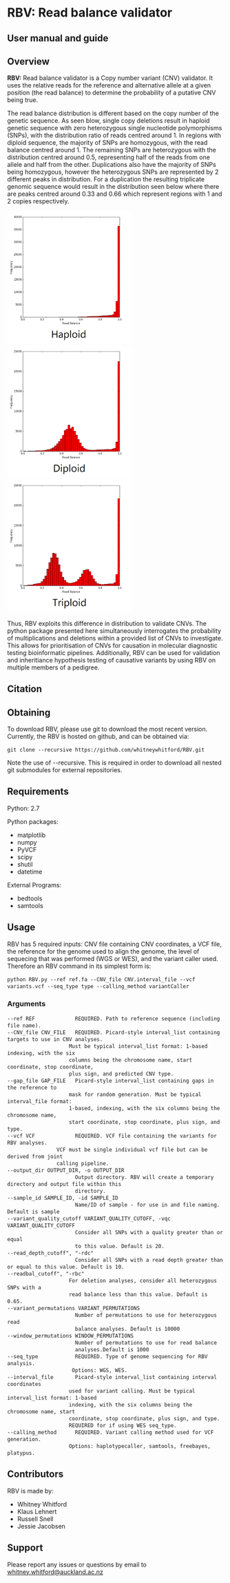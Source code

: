 # RBV: Read balance validator
## User manual and guide


## Overview
**RBV:** Read balance validator is a Copy number variant (CNV) validator. It uses the relative reads for the reference and alternative allele at a given position (the read balance) to determine the probability of a putative CNV being true.

The read balance distribution is different based on the copy number of the genetic sequence. As seen blow, single copy deletions result in haploid genetic sequence with zero heterozygous single nucleotide polymorphisms (SNPs), with the distribution ratio of reads centred around 1. In regions with diploid sequence, the majority of SNPs are homozygous, with the read balance centred around 1. The remaining SNPs are heterozygous with the distribution centred around 0.5, representing half of the reads from one allele and half from the other. Duplications also have the majority of SNPs being homozygous, however the heterozygous SNPs are represented by 2 different peaks in distribution. For a duplication the resulting triplicate genomic sequence would result in the distribution seen below where there are peaks centred around 0.33 and 0.66 which represent regions with 1 and 2 copies respectively.

<img src="./images/haploid_readbal.png" width="290"><img src="./images/diploid_readbal.png" width="290"><img src="./images/triploid_readbal.png" width="290">

Thus, RBV exploits this difference in distribution to validate CNVs. The python package presented here simultaneously interrogates the probability of multiplications and deletions within a provided list of CNVs to investigate. This allows for prioritisation of CNVs for causation in molecular diagnostic testing bioinformatic pipelines. Additionally, RBV can be used for validation and inheritiance hypothesis testing of causative variants by using RBV on multiple members of a pedigree.

## Citation



## Obtaining
To download RBV, please use git to download the most recent version.  Currently, the RBV is hosted on github, and can be obtained via:

    git clone --recursive https://github.com/whitneywhitford/RBV.git

Note the use of --recursive.  This is required in order to download all nested git submodules for external repositories.

## Requirements
Python: 2.7

Python packages:
- matplotlib
- numpy
- PyVCF
- scipy
- shutil
- datetime

External Programs:
- bedtools
- samtools

## Usage
RBV has 5 required inputs: CNV file containing CNV coordinates, a VCF file, the reference for the genome used to align the genome, the level of sequecing that was performed (WGS or WES), and the variant caller used. Therefore an RBV command in its simplest form is:

  	python RBV.py --ref ref.fa --CNV_file CNV.interval_file --vcf variants.vcf --seq_type type --calling_method variantCaller
  
### Arguments
  ~~~~ -h, --help       show this help message and exit
  --ref REF             REQUIRED. Path to reference sequence (including file name).
  --CNV_file CNV_FILE   REQUIRED. Picard-style interval_list containing targets to use in CNV analyses.
		       	      Must be typical interval_list format: 1-based indexing, with the six
		              columns being the chromosome name, start coordinate, stop coordinate,
		       	      plus sign, and predicted CNV type.
  --gap_file GAP_FILE   Picard-style interval_list containing gaps in the reference to
		              mask for random generation. Must be typical interval_file format:
		              1-based, indexing, with the six columns being the chromosome name,
		              start coordinate, stop coordinate, plus sign, and type.
  --vcf VCF             REQUIRED. VCF file containing the variants for RBV analyses.
			      VCF must be single individual vcf file but can be derived from joint
			      calling pipeline.
  --output_dir OUTPUT_DIR, -o OUTPUT_DIR
                        Output directory. RBV will create a temporary directory and output file within this
                        directory.
  --sample_id SAMPLE_ID, -id SAMPLE_ID
                        Name/ID of sample - for use in and file naming. Default is sample
  --variant_quality_cutoff VARIANT_QUALITY_CUTOFF, -vqc VARIANT_QUALITY_CUTOFF
                        Consider all SNPs with a quality greater than or equal
                        to this value. Default is 20.
  --read_depth_cutoff", "-rdc"
                        Consider all SNPs with a read depth greater than or equal to this value. Default is 10.
  --readbal_cutoff", "-rbc"
		              For deletion analyses, consider all heterozygous SNPs with a
		              read balance less than this value. Default is 0.65.
  --variant_permutations VARIANT_PERMUTATIONS
                        Number of permutations to use for heterozygous read
                        balance analyses. Default is 10000
  --window_permutations WINDOW_PERMUTATIONS
                        Number of permutations to use for read balance
                        analyses.Default is 1000
  --seq_type            REQUIRED. Type of genome sequencing for RBV analysis.
		               Options: WGS, WES.		
  --interval_file       Picard-style interval_list containing interval coordinates
		              used for variant calling. Must be typical interval_list format: 1-based
		              indexing, with the six columns being the chromosome name, start
		              coordinate, stop coordinate, plus sign, and type.
		              REQUIRED for if using WES seq_type.
  --calling_method      REQUIRED. Variant calling method used for VCF generation.
		              Options: haplotypecaller, samtools, freebayes, platypus.
~~~~ 


## Contributors

RBV is made by:

- Whitney Whitford
- Klaus Lehnert
- Russell Snell
- Jessie Jacobsen

## Support

Please report any issues or questions by email to whitney.whitford@auckland.ac.nz

